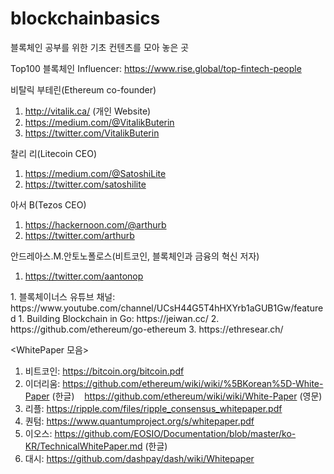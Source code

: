 # blockchainbasics
블록체인 공부를 위한 기초 컨텐츠를 모아 놓은 곳

<Blockchain Influencer>
  
 Top100 블록체인 Influencer: https://www.rise.global/top-fintech-people

 
 비탈릭 부테린(Ethereum co-founder)
 
 1. http://vitalik.ca/ (개인 Website)
 2. https://medium.com/@VitalikButerin 
 3. https://twitter.com/VitalikButerin
    
 찰리 리(Litecoin CEO)
 
 1. https://medium.com/@SatoshiLite 
 2. https://twitter.com/satoshilite
  
 아서 B(Tezos CEO)
 
 1. https://hackernoon.com/@arthurb
 2. https://twitter.com/arthurb
 
 안드레아스.M.안토노폴로스(비트코인, 블록체인과 금융의 혁신 저자)
 1. https://twitter.com/aantonop
 
 
<Blockchain News>
 1. 블록체이너스 유튜브 채널: https://www.youtube.com/channel/UCsH44G5T4hHXYrb1aGUB1Gw/featured

<Blockchain Code Study>
 1. Building Blockchain in Go: https://jeiwan.cc/
 2. https://github.com/ethereum/go-ethereum
 3. https://ethresear.ch/

<WhitePaper 모음>

 1. 비트코인: https://bitcoin.org/bitcoin.pdf
 2. 이더리움: https://github.com/ethereum/wiki/wiki/%5BKorean%5D-White-Paper (한글)
             https://github.com/ethereum/wiki/wiki/White-Paper (영문)
 3. 리플: https://ripple.com/files/ripple_consensus_whitepaper.pdf 
 4. 퀀텀: https://www.quantumproject.org/s/whitepaper.pdf 
 5. 이오스: https://github.com/EOSIO/Documentation/blob/master/ko-KR/TechnicalWhitePaper.md (한글)
 6. 대시: https://github.com/dashpay/dash/wiki/Whitepaper 




 
